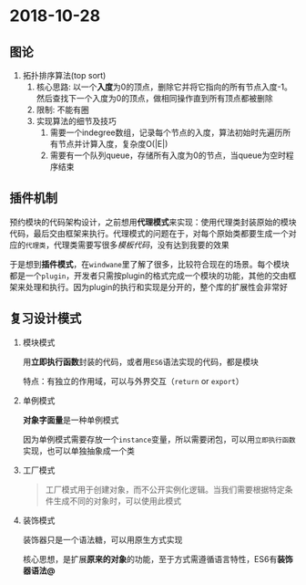 # 2018-10-28

## 图论

1. 拓扑排序算法(top sort)
    1. 核心思路: 以一个**入度**为0的顶点，删除它并将它指向的所有节点入度-1。然后查找下一个入度为0的顶点，做相同操作直到所有顶点都被删除
    2. 限制: 不能有圈
    3. 实现算法的细节及技巧
        1. 需要一个indegree数组，记录每个节点的入度，算法初始时先遍历所有节点并计算入度，复杂度O(|E|)
        2. 需要有一个队列queue，存储所有入度为0的节点，当queue为空时程序结束

## 插件机制

预约模块的代码架构设计，之前想用**代理模式**来实现：使用代理类封装原始的模块代码，最后交由框架来执行。代理模式的问题在于，对每个原始类都要生成一个对应的`代理类`，代理类需要写很多*模板代码*，没有达到我要的效果

于是想到**插件模式**，在`windwane`里了解了很多，比较符合现在的场景。每个模块都是一个`plugin`，开发者只需按plugin的格式完成一个模块的功能，其他的交由框架来处理和执行。因为plugin的执行和实现是分开的，整个库的扩展性会非常好

## 复习设计模式

1. 模块模式

    用**立即执行函数**封装的代码，或者用`ES6`语法实现的代码，都是模块

    特点：有独立的作用域，可以与外界交互（`return` or `export`）

2. 单例模式

    **对象字面量**是一种单例模式

    因为单例模式需要存放一个`instance`变量，所以需要闭包，可以用`立即执行函数`实现，也可以单独抽象成一个类

3. 工厂模式

    > 工厂模式用于创建对象，而不公开实例化逻辑。当我们需要根据特定条件生成不同的对象时，可以使用此模式

4. 装饰模式

    装饰器只是一个语法糖，可以用原生方式实现

    核心思想，是扩展**原来的对象**的功能，至于方式需遵循语言特性，ES6有**装饰器语法@**